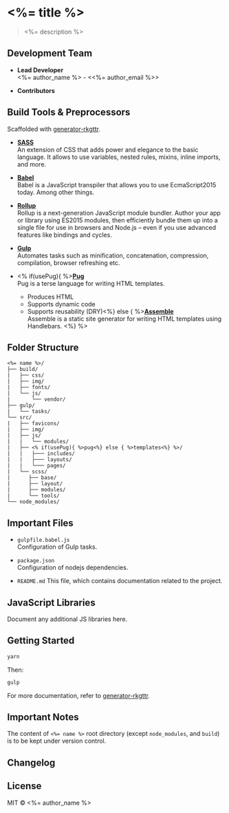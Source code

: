# <%= title %>
> <%= description %>

## Development Team

* **Lead Developer**  
<%= author_name %> - <<%= author_email %>>

* **Contributors**

## Build Tools & Preprocessors

Scaffolded with [generator-rkgttr](https://www.npmjs.com/package/generator-rkgttr).

* **[SASS](http://sass-lang.com/guide)**  
An extension of CSS that adds power and elegance to the basic language. It allows to use variables, nested rules, mixins, inline imports, and more.

* **[Babel](https://babeljs.io/)**  
Babel is a JavaScript transpiler that allows you to use EcmaScript2015 today. Among other things.

* **[Rollup](http://rollupjs.org)**  
Rollup is a next-generation JavaScript module bundler. Author your app or library using ES2015 modules, then efficiently bundle them up into a single file for use in browsers and Node.js – even if you use advanced features like bindings and cycles.

* **[Gulp](http://gulpjs.com/)**  
Automates tasks such as minification, concatenation, compression, compilation, browser refreshing etc.

* <% if(usePug){ %>**[Pug](https://pugjs.org/api/getting-started.html)**  
Pug is a terse language for writing HTML templates.

  * Produces HTML
  * Supports dynamic code
  * Supports reusability (DRY)<%} else { %>**[Assemble](http://assemble.io/)**  
Assemble is a static site generator for writing HTML templates using Handlebars.
<%} %>

## Folder Structure

```
<%= name %>/  
├── build/
|   ├── css/
|   ├── img/
|   ├── fonts/
|   └── js/
|       └── vendor/
├── gulp/
|   └── tasks/
└── src/
|   ├── favicons/
|   ├── img/
|   ├── js/
|   |   └── modules/
|   ├── <% if(usePug){ %>pug<%} else { %>templates<%} %>/
|   |   ├─── includes/
|   |   ├─── layouts/
|   |   └─── pages/
|   └── scss/
|      ├── base/
|      ├── layout/
|      ├── modules/
|      └── tools/
└── node_modules/
```

## Important Files

* `gulpfile.babel.js`  
Configuration of Gulp tasks.

* `package.json`  
Configuration of nodejs dependencies.

* `README.md`
This file, which contains documentation related to the project.

## JavaScript Libraries

Document any additional JS libraries here.

## Getting Started

```sh
yarn
```

Then:

```sh
gulp
```

For more documentation, refer to [generator-rkgttr](https://www.npmjs.com/package/generator-rkgttr).

## Important Notes
The content of `<%= name %>` root directory (except `node_modules`, and `build`) is to be kept under version control.

## Changelog


## License

MIT © <%= author_name %>
